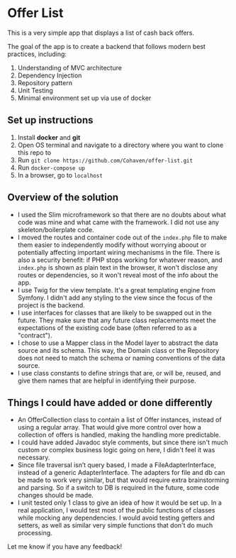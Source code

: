 # Offer List 

This is a very simple app that displays a list of cash back offers. 

The goal of the app is to create a backend that follows modern best practices, including:
1. Understanding of MVC architecture
2. Dependency Injection
3. Repository pattern
4. Unit Testing
5. Minimal environment set up via use of docker

## Set up instructions
1. Install **docker** and **git**
3. Open OS terminal and navigate to a directory where you want to clone this repo to
4. Run `git clone https://github.com/Cohaven/offer-list.git`
5. Run `docker-compose up`
6. In a browser, go to `localhost`

## Overview of the solution
* I used the Slim microframework so that there are no doubts about what code was mine and what came with the framework. I did not use any skeleton/boilerplate code.
* I moved the routes and container code out of the `index.php` file to make them easier to independently modify without worrying aboout or potentially affecting important wiring mechanisms in the file. 
There is also a security benefit: if PHP stops working for whatever reason, and `index.php` is shown as plain text in the browser, it won't disclose any routes or dependencies, so it won't reveal most of the info about the app.
* I use Twig for the view template. It's a great templating engine from Symfony. I didn't add any styling to the view since the focus of the project is the backend.
* I use interfaces for classes that are likely to be swapped out in the future. They make sure that any future class replacements meet the expectations of the existing code base (often referred to as a "contract").
* I chose to use a Mapper class in the Model layer to abstract the data source and its schema. This way, the Domain class or the Repository does not need to match the schema or naming conventions of the data source.
* I use class constants to define strings that are, or will be, reused, and give them names that are helpful in identifying their purpose.

## Things I could have added or done differently
* An OfferCollection class to contain a list of Offer instances, instead of using a regular array. That would give more control over how a collection of offers is handled, making the handling more predictable.
* I could have added Javadoc style comments, but since there isn't much custom or complex business logic going on here, I didn't feel it was necessary.
* Since file traversal isn’t query based, I made a FileAdapterInterface, instead of a generic AdapterInterface. The adapters for file and db can be made to work very similar, but that would require extra brainstorming and parsing. So if a switch to DB is required in the future, some code changes should be made. 
* I unit tested only 1 class to give an idea of how it would be set up. In a real application, I would test most of the public functions of classes while mocking any dependencies. I would avoid testing getters and setters, as well as similar very simple functions that don't do much processing.

Let me know if you have any feedback!
